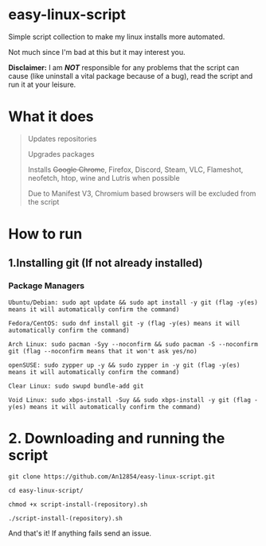# easy-linux-script
Simple script collection to make my linux installs more automated.

Not much since I'm bad at this but it may interest you.

**Disclaimer:** I am ***NOT*** responsible for any problems that the script can cause (like uninstall a vital package because of a bug), read the script and run it at your leisure.

# What it does
> Updates repositories
> 
> Upgrades packages
> 
> Installs ~~Google Chrome~~, Firefox, Discord, Steam, VLC, Flameshot, neofetch, htop, wine and Lutris when possible
>
> Due to Manifest V3, Chromium based browsers will be excluded from the script


# How to run
## 1.Installing git (If not already installed)
### Package Managers

```
Ubuntu/Debian: sudo apt update && sudo apt install -y git (flag -y(es) means it will automatically confirm the command)

Fedora/CentOS: sudo dnf install git -y (flag -y(es) means it will automatically confirm the command)

Arch Linux: sudo pacman -Syy --noconfirm && sudo pacman -S --noconfirm git (flag --noconfirm means that it won't ask yes/no)

openSUSE: sudo zypper up -y && sudo zypper in -y git (flag -y(es) means it will automatically confirm the command)

Clear Linux: sudo swupd bundle-add git

Void Linux: sudo xbps-install -Suy && sudo xbps-install -y git (flag -y(es) means it will automatically confirm the command)
```

# 2. Downloading and running the script

```
git clone https://github.com/An12854/easy-linux-script.git

cd easy-linux-script/

chmod +x script-install-(repository).sh

./script-install-(repository).sh
```
And that's it! If anything fails send an issue.
